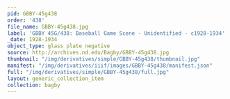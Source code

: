 ```yaml
---
pid: GBBY-45g438
order: '438'
file_name: GBBY-45g438.jpg
label: 'GBBY 45G/438: Baseball Game Scene - Unidentified - c1928-1934'
_date: 1928-1934
object_type: glass plate negative
source: http://archives.nd.edu/Bagby/GBBY-45g438.jpg
thumbnail: "/img/derivatives/simple/GBBY-45g438/thumbnail.jpg"
manifest: "/img/derivatives/iiif/images/GBBY-45g438/manifest.json"
full: "/img/derivatives/simple/GBBY-45g438/full.jpg"
layout: generic_collection_item
collection: bagby
---
```

